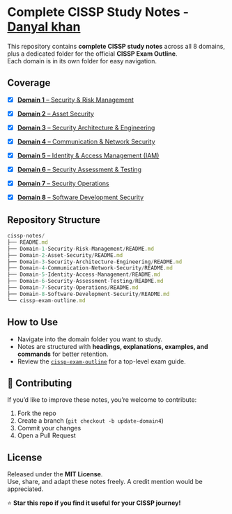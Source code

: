 # Complete CISSP Study Notes - [Danyal khan](https://x.com/codewithdanyal)

This repository contains **complete CISSP study notes** across all 8 domains, plus a dedicated folder for the official **CISSP Exam Outline**.  
Each domain is in its own folder for easy navigation.  

## Coverage  

- [x] [**Domain 1** – Security & Risk Management  ](./Domain-1-Security-Risk-Management/README.md)
- [x] [**Domain 2** – Asset Security  ](./Domain-2-Asset-Security/README.md)
- [x] [**Domain 3** – Security Architecture & Engineering  ](./Domain-3-Security-Architecture-and-Engineering/README.md)
- [x] [**Domain 4** – Communication & Network Security  ](./Domain-4-Communication-and-Network-Security/README.md)
- [x] [**Domain 5** – Identity & Access Management (IAM)  ](./Domain-5-Identity-Access-Management/README.md)
- [x] [**Domain 6** – Security Assessment & Testing  ](./Domain-6-Security-Assesment-and-Testing/README.md)
- [x] [**Domain 7** – Security Operations  ](./Domain-7-Security-Operations/README.md)
- [x] [**Domain 8** – Software Development Security  ](./Domain-8-Doftware-Development-Security/README.md)


## Repository Structure  
```js
cissp-notes/
├── README.md
├── Domain-1-Security-Risk-Management/README.md
├── Domain-2-Asset-Security/README.md
├── Domain-3-Security-Architecture-Engineering/README.md
├── Domain-4-Communication-Network-Security/README.md
├── Domain-5-Identity-Access-Management/README.md
├── Domain-6-Security-Assessment-Testing/README.md
├── Domain-7-Security-Operations/README.md
├── Domain-8-Software-Development-Security/README.md
└── cissp-exam-outline.md
```

## How to Use  

- Navigate into the domain folder you want to study.  
- Notes are structured with **headings, explanations, examples, and commands** for better retention.  
- Review the [`cissp-exam-outline`](./cissp-exam-outline) for a top-level exam guide.  


## 🤝 Contributing  

If you’d like to improve these notes, you’re welcome to contribute:  

1. Fork the repo  
2. Create a branch (`git checkout -b update-domain4`)  
3. Commit your changes  
4. Open a Pull Request  


##  License  

Released under the **MIT License**.  
Use, share, and adapt these notes freely. A credit mention would be appreciated.  


⭐ **Star this repo if you find it useful for your CISSP journey!**
